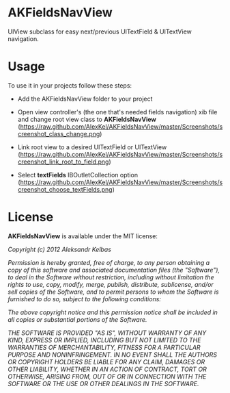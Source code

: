 # AKFieldsNavView

UIView subclass for easy next/previous UITextField & UITextView navigation.

# Usage

To use it in your projects follow these steps:
* Add the AKFieldsNavView folder to your project
* Open view controller's (the one that's needed fields navigation) xib file and change root view class to **AKFieldsNavView**
(https://raw.github.com/AlexKel/AKFieldsNavView/master/Screenshots/screenshot_class_change.png)

* Link root view to a desired UITextField or UITextView
(https://raw.github.com/AlexKel/AKFieldsNavView/master/Screenshots/screenshot_link_root_to_field.png)

* Select **textFields** IBOutletCollection option
(https://raw.github.com/AlexKel/AKFieldsNavView/master/Screenshots/screenshot_choose_textFields.png)

# License

**AKFieldsNavView** is available under the MIT license:

*Copyright (c) 2012 Aleksandr Kelbas*

*Permission is hereby granted, free of charge, to any person obtaining a copy*
*of this software and associated documentation files (the "Software"), to deal*
*in the Software without restriction, including without limitation the rights*
*to use, copy, modify, merge, publish, distribute, sublicense, and/or sell*
*copies of the Software, and to permit persons to whom the Software is*
*furnished to do so, subject to the following conditions:*

*The above copyright notice and this permission notice shall be included in*
*all copies or substantial portions of the Software.*

*THE SOFTWARE IS PROVIDED "AS IS", WITHOUT WARRANTY OF ANY KIND, EXPRESS OR*
*IMPLIED, INCLUDING BUT NOT LIMITED TO THE WARRANTIES OF MERCHANTABILITY,*
*FITNESS FOR A PARTICULAR PURPOSE AND NONINFRINGEMENT. IN NO EVENT SHALL THE*
*AUTHORS OR COPYRIGHT HOLDERS BE LIABLE FOR ANY CLAIM, DAMAGES OR OTHER*
*LIABILITY, WHETHER IN AN ACTION OF CONTRACT, TORT OR OTHERWISE, ARISING FROM,*
*OUT OF OR IN CONNECTION WITH THE SOFTWARE OR THE USE OR OTHER DEALINGS IN*
*THE SOFTWARE.*